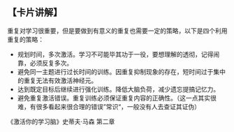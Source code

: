 ## 【卡片讲解】

重复对学习很重要，但是要做到有意义的重复也需要一定的策略，以下是四个利用重复的策略：

- 规划时间，多次激活。学习不可能毕其功于一役，要想理解的透彻，记得闹靠，必须反复多次。
- 避免同一主题进行过长时间的训练。因重复抑制现象的存在，短时间过于集中的重复无法有效激活神经元。
- 达到既定目标后继续进行强化训练。降低大脑负荷，减少遗忘提搞记忆力。
- 避免重复激活错误。重复训练必须保证重复内容的正确性。（这一点其实很难，有很多看起来很合理的错误”常识“，一般没有人去查证其证伪）


《激活你的学习脑》史蒂夫·马森 第二章
































